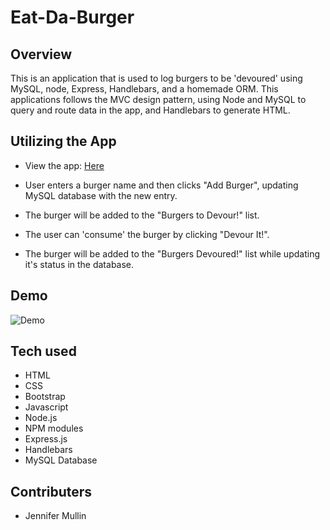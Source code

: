 # Eat-Da-Burger

## Overview
This is an application that is used to log burgers to be 'devoured' using MySQL, node, Express, Handlebars, and a homemade ORM. This applications follows the MVC design pattern, using Node and MySQL to query and route data in the app, and Handlebars to generate HTML.

## Utilizing the App
- View the app: [Here](https://dubootcampeatdaburger.herokuapp.com/ "Here")

- User enters a burger name and then clicks "Add Burger", updating MySQL database with the new entry.

- The burger will be added to the "Burgers to Devour!" list.

- The user can 'consume' the burger by clicking "Devour It!".

- The burger will be added to the "Burgers Devoured!" list while updating it's status in the database.

## Demo

![Demo](/assets/img/eatdaburger.gif)

## Tech used
- HTML
- CSS
- Bootstrap
- Javascript
- Node.js
- NPM modules
- Express.js
- Handlebars
- MySQL Database


## Contributers
- Jennifer Mullin

